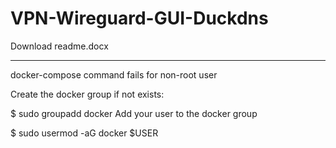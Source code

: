 # VPN-Wireguard-GUI-Duckdns

Download readme.docx

----------------------------------------------------------------

docker-compose command fails for non-root user

Create the docker group if not exists:

$ sudo groupadd docker
Add your user to the docker group

$ sudo usermod -aG docker $USER
